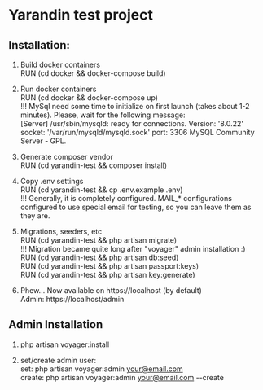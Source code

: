 # Yarandin test project

## Installation:
1. Build docker containers<br />
RUN (cd docker && docker-compose build)

2. Run docker containers<br />
RUN (cd docker && docker-compose up)<br />
!!! MySql need some time to initialize on first launch (takes about 1-2 minutes). Please, wait for the following message:<br />
[Server] /usr/sbin/mysqld: ready for connections. Version: '8.0.22'  socket: '/var/run/mysqld/mysqld.sock'  port: 3306  MySQL Community Server - GPL.

3. Generate composer vendor<br />
RUN (cd yarandin-test && composer install)

4. Copy .env settings<br />
RUN (cd yarandin-test && cp .env.example .env)<br />
!!! Generally, it is completely configured. MAIL_* configurations configured to use special email for testing, so you can leave them as they are.

5. Migrations, seeders, etc<br />
RUN (cd yarandin-test && php artisan migrate)<br />
!!! Migration became quite long after "voyager" admin installation :)<br />
RUN (cd yarandin-test && php artisan db:seed)<br />
RUN (cd yarandin-test && php artisan passport:keys)<br />
RUN (cd yarandin-test && php artisan key:generate)<br />

6. Phew...
Now available on https://localhost (by default)<br />
Admin: https://localhost/admin

## Admin Installation<br />
1. php artisan voyager:install

2. set/create admin user:<br />
set:    php artisan voyager:admin your@email.com<br />
create: php artisan voyager:admin your@email.com --create
